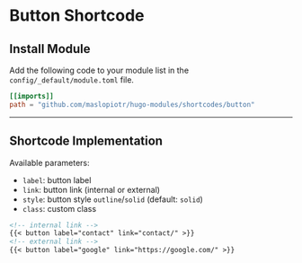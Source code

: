 # Button Shortcode

## Install Module

Add the following code to your module list in the `config/_default/module.toml` file.

```toml
[[imports]]
path = "github.com/maslopiotr/hugo-modules/shortcodes/button"
```

<hr>

## Shortcode Implementation

Available parameters:

* `label`: button label
* `link`: button link (internal or external)
* `style`: button style `outline`/`solid` (default: `solid`)
* `class`: custom class

```md
<!-- internal link -->
{{< button label="contact" link="contact/" >}}
<!-- external link -->
{{< button label="google" link="https://google.com/" >}}
```
